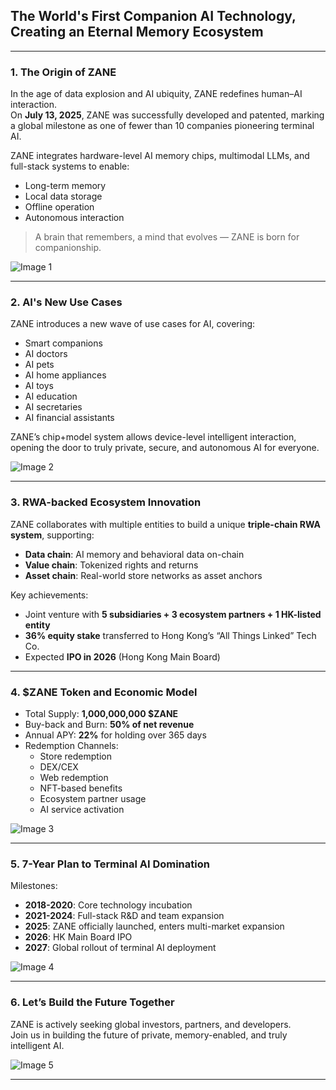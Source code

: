 ## The World's First Companion AI Technology, Creating an Eternal Memory Ecosystem

---

### 1. The Origin of ZANE

In the age of data explosion and AI ubiquity, ZANE redefines human–AI interaction.  
On **July 13, 2025**, ZANE was successfully developed and patented, marking a global milestone as one of fewer than 10 companies pioneering terminal AI.

ZANE integrates hardware-level AI memory chips, multimodal LLMs, and full-stack systems to enable:
- Long-term memory
- Local data storage
- Offline operation
- Autonomous interaction

> A brain that remembers, a mind that evolves — ZANE is born for companionship.

![Image 1](images/英1.png)

---

### 2. AI's New Use Cases

ZANE introduces a new wave of use cases for AI, covering:
- Smart companions
- AI doctors
- AI pets
- AI home appliances
- AI toys
- AI education
- AI secretaries
- AI financial assistants

ZANE’s chip+model system allows device-level intelligent interaction, opening the door to truly private, secure, and autonomous AI for everyone.

![Image 2](images/英2.png)

---

### 3. RWA-backed Ecosystem Innovation

ZANE collaborates with multiple entities to build a unique **triple-chain RWA system**, supporting:
- **Data chain**: AI memory and behavioral data on-chain
- **Value chain**: Tokenized rights and returns
- **Asset chain**: Real-world store networks as asset anchors

Key achievements:
- Joint venture with **5 subsidiaries + 3 ecosystem partners + 1 HK-listed entity**
- **36% equity stake** transferred to Hong Kong’s “All Things Linked” Tech Co.
- Expected **IPO in 2026** (Hong Kong Main Board)

---

### 4. $ZANE Token and Economic Model

- Total Supply: **1,000,000,000 $ZANE**
- Buy-back and Burn: **50% of net revenue**
- Annual APY: **22%** for holding over 365 days
- Redemption Channels:  
  - Store redemption  
  - DEX/CEX  
  - Web redemption  
  - NFT-based benefits  
  - Ecosystem partner usage  
  - AI service activation

![Image 3](images/英3.png)

---

### 5. 7-Year Plan to Terminal AI Domination

Milestones:

- **2018-2020**: Core technology incubation
- **2021-2024**: Full-stack R&D and team expansion
- **2025**: ZANE officially launched, enters multi-market expansion
- **2026**: HK Main Board IPO
- **2027**: Global rollout of terminal AI deployment

![Image 4](images/英4.png)

---

### 6. Let’s Build the Future Together

ZANE is actively seeking global investors, partners, and developers.  
Join us in building the future of private, memory-enabled, and truly intelligent AI.

![Image 5](images/英5.png)

---
